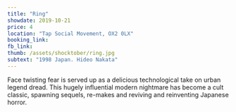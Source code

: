 ```yaml
---
title: "Ring"
showdate: 2019-10-21
price: 4
location: "Tap Social Movement, OX2 0LX"
booking_link:
fb_link: 
thumb: /assets/shocktober/ring.jpg
subtext: "1998 Japan. Hideo Nakata"
---
```

Face twisting fear is served up as a delicious technological take on urban legend dread. This hugely influential modern nightmare has become a cult classic, spawning sequels, re-makes and reviving and reinventing Japanese horror. 
